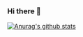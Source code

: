 ### Hi there 👋


[![Anurag's github stats](https://github-readme-stats.vercel.app/api?username=walaafahad1994)](https://github.com/anuraghazra/github-readme-stats)

